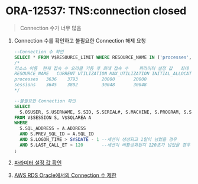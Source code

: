 ORA-12537: TNS:connection closed
===
>Connection 수가 너무 많음

1. Connection 수를 확인하고 불필요한 Connection 해제 요청
    ```sql
    --Connection 수 확인
    SELECT * FROM V$RESOURCE_LIMIT WHERE RESOURCE_NAME IN ('processes', 'sessions');
    /*
    리소스 이름	현재 접속 수	오라클 기동 후 최대 접속 수	파라미터 설정 값	최대 값
    RESOURCE_NAME	CURRENT_UTILIZATION	MAX_UTILIZATION	INITIAL_ALLOCATION	LIMIT_VALUE
    processes	3636	3793	     20000	     20000
    sessions	3645	3802	     30048	     30048
    */

    --불필요한 Connection 확인
    SELECT
      S.OSUSER, S.USERNAME, S.SID, S.SERIAL#, S.MACHINE, S.PROGRAM, S.STATUS, S.LOGON_TIME, S.LAST_CALL_ET, A.SQL_TEXT
    FROM V$SESSION S, V$SQLAREA A
    WHERE
      S.SQL_ADDRESS = A.ADDRESS
      AND S.PREV_SQL_ID = A.SQL_ID
      AND S.LOGON_TIME > SYSDATE - 1 --세션이 생성되고 1일이 넘었을 경우
      AND S.LAST_CALL_ET > 120       --세션이 비활성화된지 120초가 넘었을 경우
    ;
    ```

1. [파라미터 설정 값 확인](../session/README.md)

1. [AWS RDS Oracle에서의 Connection 수 제한](../../aws/rds/oracle/quotas/README.md)
